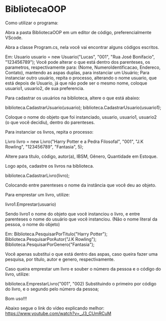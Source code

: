 # BibliotecaOOP


Como utilizar o programa:

Abra a pasta BibliotecaOOP em um editor de código, preferencialmente VScode.

Abra a classe Program.cs, nela você vai encontrar alguns códigos escritos.

Em:
Usuario usuario = new Usuario("Lucas", "001", "Rua José Bonifacio", "123456789");
Você pode alterar o que está dentro dos parenteses, os parametros, respectivamente para: (Nome, NumeroIdentificacao, Endereco, Contato), mantendo as aspas duplas, para instanciar um Usuário;
Para instanciar outro usuário, repita o processo, alterando o nome usuario, que está depois de Usuario, já que não pode ser o mesmo nome, coloque usuario1, usuario2, de sua preferencia.

Para cadastrar os usuários na biblioteca, altere o que está abaixo:

biblioteca.CadastrarUsuario(usuario);
biblioteca.CadastrarUsuario(usuario1);

Coloque o nome do objeto que foi instanciado, usuario, usuario1, usuario2 (o que você decidiu), dentro do parenteses.

Para instanciar os livros, repita o processo:

Livro livro = new Livro("Harry Potter e a Pedra Filosofal", "001", "J.K Rowling", "123456789", "Fantasia", 5);

Altere para título, código, autor(a), IBSM, Gênero, Quantidade em Estoque.

Logo após, cadastre os livros na biblioteca.

biblioteca.CadastrarLivro(livro);

Colocando entre parenteses o nome da instância que você deu ao objeto.


Para emprestar um livro, utilize:

livro1.Emprestar(usuario)

Sendo livro1 o nome do objeto que você instanciou o livro, e entre parenteses o nome do usuário que você instanciou. (Não o nome literal da pessoa, o nome do objeto)

Em:
Biblioteca.PesquisarPorTitulo("Harry Potter");
Biblioteca.PesquisarPorAutor("J.K Rowling");
Biblioteca.PesquisarPorGenero("Fantasia");

Você apenas substitui o que está dentro das aspas, caso queira fazer uma pesquisa, por título, autor e genero, respectivamente.

Caso queira emprestar um livro e souber o número da pessoa e o código do livro, utilize:

biblioteca.EmprestarLivro("001", "002)
Substituindo o primeiro por código do livro, e o segundo pelo número da pessoa;

Bom uso!!!


Abaixo segue o link do vídeo explicando melhor:
https://www.youtube.com/watch?v=_J3_CUmRCuM










